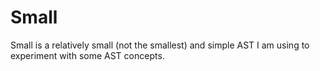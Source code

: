 # Small

Small is a relatively small (not the smallest) and simple AST I am using to experiment with some AST
concepts.